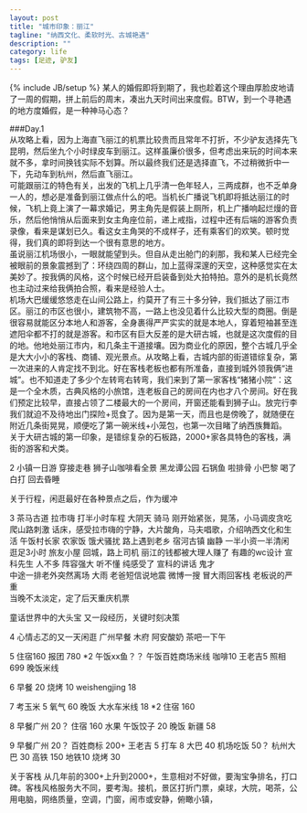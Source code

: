 ```yaml
---
layout: post
title: "城市印象：丽江"
tagline: "纳西文化、柔软时光、古城艳遇"
description: ""
category: life
tags: [足迹, 驴友]
---
```

{% include JB/setup %}
某人的婚假即将到期了，我也趁着这个理由厚脸皮地请了一周的假期，拼上前后的周末，凑出九天时间出来度假。BTW，到一个寻艳遇的地方度婚假，是一种神马心态？  

###Day.1  
从攻略上看，因为上海直飞丽江的机票比较贵而且常年不打折，不少驴友选择先飞昆明，然后坐九个小时绿皮车到丽江。这样虽廉价很多，但考虑出来玩的时间本来就不多，拿时间换钱实际不划算。所以最终我们还是选择直飞，不过稍微折中一下，先动车到杭州，然后直飞丽江。  
可能跟丽江的特色有关，出发的飞机上几乎清一色年轻人，三两成群，也不乏单身一人的，想必是准备到丽江做点什么的吧。当机长广播说飞机即将抵达丽江的时候，飞机上竟上演了一幕求婚记，男主角先是假装上厕所，机上广播响起烂熳的音乐，然后他悄悄从后面来到女主角座位前，递上戒指，过程中还有后端的游客负责录像，看来是谋划已久。看这女主角哭的不成样子，还有乘客们的欢笑。顿时觉得，我们真的即将到达一个很有意思的地方。  
虽说丽江机场很小，一眼就能望到头。但自从走出舱门的刹那，我和某人已经完全被眼前的景象震撼到了：环绕四周的群山，加上蓝得深邃的天空，这种感觉实在太美妙了。按我俩的风格，这个时候已经开启装备到处大拍特拍。意外的是机长竟然也主动过来给我俩拍合照，看来是经验人士。  
机场大巴缓缓悠悠走在山间公路上，约莫开了有三十多分钟，我们抵达了丽江市区。丽江的市区也很小，建筑物不高，一路上也没见着什么比较大型的商圈。倒是很容易就能区分本地人和游客，全身裹得严严实实的就是本地人，穿着短袖甚至连遮阳伞都不打的就是游客。和市区有巨大反差的是大研古城，也就是这次度假的目的地。他地处丽江市内，和几条主干道接壤。因为商业化的原因，整个古城几乎全是大大小小的客栈、商铺、观光景点。从攻略上看，古城内部的街道错综复杂，第一次进来的人肯定找不到北。好在客栈老板也都有所准备，直接到城外领我俩“进城”。也不知道走了多少个左转弯右转弯，我们来到了第一家客栈“猪猪小院”：这是一个全木质，古典风格的小旅馆，连老板自己的房间在内也才八个房间。好在我们预定比较早，直接占领了二楼最大的一个房间，开窗还能看到狮子山。放完行李我们就迫不及待地出门探险+觅食了。因为是第一天，而且也是傍晚了，就随便在附近几条街晃晃，顺便吃了第一碗米线+小笼包，也第一次目睹了纳西族舞蹈。  
关于大研古城的第一印象，是错综复杂的石板路，2000+家各具特色的客栈，满街的游客和犬类。  



2
小镇一日游
穿接走巷  狮子山咖啡看全景  黑龙谭公园  石锅鱼  啦排骨  小巴黎  喝了白打  回去昏睡 

关于行程，闲逛最好在各种景点之后，作为缓冲

3
茶马古道  拉市嗨  打半小时车程  大阴天
骑马   刚开始紧张，晃荡，小马调皮贪吃  爬山路刺激
话床，感受拉市嗨的宁静，大片酸角，马夫唱歌，介绍呐西文化和生活
午饭村长家   农家饭  饿犬骚扰
路上遇到老乡
宿河古镇  幽静  一半小资一半清闲  逛足3小时  旅友小屋 
回城，路上司机 丽江的钱都被大理人赚了
有趣的wc设计
宣科先生  人不多  阵容强大  听不懂  纯感受了  宣科的讲话  鬼才  
中途一排老外突然离场  大雨  老爸短信说地震   微博一搜   冒大雨回客栈   老板说的严重  
当晚不太淡定，定了后天重庆机票 

童话世界中的大头宝
又一段经历，关键时刻决策

4
心情忐忑的又一天闲逛
广州早餐
木府
阿安酸奶
茶吧一下午




5
住宿160
报团 780  *2
午饭xx鱼？？
午饭百姓商场米线  咖啡10 王老吉5
照相  699
晚饭米线

6
早餐  20
烧烤 10
weishengjing  18

7
考玉米  5
氧气  60
晚饭  大水车米线  18 *2
住宿 160

8
早餐广州  20？
住宿  160
水果 
午饭饺子  20
晚饭 新疆 58

9
早餐广州  20？
百姓商标  200+
王老吉 5
打车 8
大巴  40
机场吃饭  50？
杭州大巴  30
高铁 150
地铁10
烧烤 30





关于客栈  从几年前的300+上升到2000+，生意相对不好做，要淘宝争排名，打口碑。客栈风格服务大不同，要考淘。接机，景区打折门票，桌球，大院，喝茶，公用电脑，网络质量，空调，门窗，闹市或安静，俯瞰小镇，


